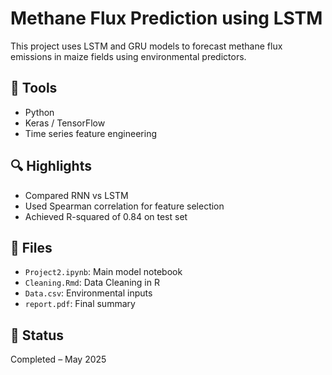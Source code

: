 # Methane Flux Prediction using LSTM

This project uses LSTM and GRU models to forecast methane flux emissions in maize fields using environmental predictors.

## 🔧 Tools
- Python
- Keras / TensorFlow
- Time series feature engineering

## 🔍 Highlights
- Compared RNN vs LSTM
- Used Spearman correlation for feature selection
- Achieved R-squared of 0.84 on test set

## 📁 Files
- `Project2.ipynb`: Main model notebook
- `Cleaning.Rmd`: Data Cleaning in R
- `Data.csv`: Environmental inputs
- `report.pdf`: Final summary

## 📌 Status
Completed – May 2025
